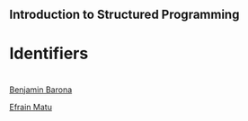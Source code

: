 ## Introduction to Structured Programming <h2>

# Identifiers <h1>  
[Benjamin Barona](https://github.com/benjamin-bar)

[Efrain Matu](https://github.com/Efrack09)
